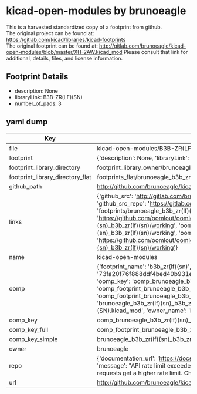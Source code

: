 # kicad-open-modules by brunoeagle  
This is a harvested standardized copy of a footprint from github.  
The original project can be found at:  
https://gitlab.com/kicad/libraries/kicad-footprints  
The original footprint can be found at:
http://gitlab.com/brunoeagle/kicad-open-modules/blob/master/XH-2AW.kicad_mod
Please consult that link for additional, details, files, and license information.  
## Footprint Details
* description: None  
* libraryLink: B3B-ZR(LF)(SN)  
* number_of_pads: 3  
## yaml dump  
| Key | Value |  
| --- | --- |  
| file | kicad-open-modules/B3B-ZR(LF)(SN).kicad_mod |  
| footprint | {'description': None, 'libraryLink': 'B3B-ZR(LF)(SN)', 'number_of_pads': 3} |  
| footprint_library_directory | footprint_library_owner/brunoeagle_kicad-open-modules |  
| footprint_library_directory_flat | footprints_flat/brunoeagle_b3b_zr(lf)(sn)_b3b_zr(lf)(sn)/working |  
| github_path | http://github.com/brunoeagle/kicad-open-modules/blob/master/B3B-ZR(LF)(SN).kicad_mod |  
| links | {'github_src': 'http://gitlab.com/brunoeagle/kicad-open-modules/blob/master/XH-2AW.kicad_mod', 'github_src_repo': 'https://gitlab.com/kicad/libraries/kicad-footprints', 'oomp_bot': 'footprints/brunoeagle_b3b_zr(lf)(sn)_b3b_zr(lf)(sn)/working', 'oomp_bot_github': 'https://github.com/oomlout/oomlout_oomp_footprint_bot/tree/main/footprints/brunoeagle_b3b_zr(lf)(sn)_b3b_zr(lf)(sn)/working', 'oomp_src_flat': 'footprints_flat/footprints_flat/brunoeagle_b3b_zr(lf)(sn)_b3b_zr(lf)(sn)/working', 'oomp_src_flat_github': 'https://github.com/oomlout/oomlout_oomp_footprint_src/tree/main/footprints_flat/brunoeagle_b3b_zr(lf)(sn)_b3b_zr(lf)(sn)/working'} |  
| name | kicad-open-modules |  
| oomp | {'footprint_name': 'b3b_zr(lf)(sn)', 'library_name': 'b3b_zr(lf)(sn)_kicad_mod', 'md5': '73fa20f76f888ddf4bed40b931eb01e6', 'md5_10': '73fa20f76f', 'md5_5': '73fa2', 'md5_6': '73fa20', 'oomp_key': 'oomp_brunoeagle_b3b_zr(lf)(sn)_b3b_zr(lf)(sn)', 'oomp_key_extra': 'oomp_footprint_brunoeagle_b3b_zr(lf)(sn)_b3b_zr(lf)(sn)', 'oomp_key_full': 'oomp_footprint_brunoeagle_b3b_zr(lf)(sn)_b3b_zr(lf)(sn)_73fa20', 'oomp_key_simple': 'brunoeagle_b3b_zr(lf)(sn)_b3b_zr(lf)(sn)', 'original_filename': 'kicad-open-modules/B3B-ZR(LF)(SN).kicad_mod', 'owner_name': 'brunoeagle'} |  
| oomp_key | oomp_brunoeagle_b3b_zr(lf)(sn)_b3b_zr(lf)(sn) |  
| oomp_key_full | oomp_footprint_brunoeagle_b3b_zr(lf)(sn)_b3b_zr(lf)(sn) |  
| oomp_key_simple | brunoeagle_b3b_zr(lf)(sn)_b3b_zr(lf)(sn) |  
| owner | brunoeagle |  
| repo | {'documentation_url': 'https://docs.github.com/rest/overview/resources-in-the-rest-api#rate-limiting', 'message': "API rate limit exceeded for 84.66.173.59. (But here's the good news: Authenticated requests get a higher rate limit. Check out the documentation for more details.)"} |  
| url | http://github.com/brunoeagle/kicad-open-modules |  

